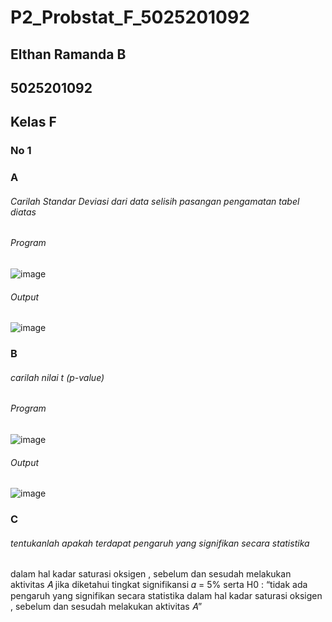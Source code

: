 # P2_Probstat_F_5025201092

## Elthan Ramanda B
## 5025201092
## Kelas F

### No 1
### A
###### Carilah Standar Deviasi dari data selisih pasangan pengamatan tabel diatas
###### Program
![image](https://user-images.githubusercontent.com/94375772/170872101-f0b38403-fb80-45bd-880e-70ebe77989ec.png)
###### Output
![image](https://user-images.githubusercontent.com/94375772/170872183-c2fcedff-891c-4beb-86be-a699b977d792.png)

### B
###### carilah nilai t (p-value)
###### Program
![image](https://user-images.githubusercontent.com/94375772/170872341-587c72b6-8121-45cf-8980-fb5c60b2e5ef.png)
###### Output
![image](https://user-images.githubusercontent.com/94375772/170872358-32b92f0c-5e8c-4bba-bcb9-8fbb57d0004e.png)

### C
###### tentukanlah apakah terdapat pengaruh yang signifikan secara statistika
dalam hal kadar saturasi oksigen , sebelum dan sesudah melakukan
aktivitas 𝐴 jika diketahui tingkat signifikansi 𝛼 = 5% serta H0 : “tidak ada
pengaruh yang signifikan secara statistika dalam hal kadar saturasi
oksigen , sebelum dan sesudah melakukan aktivitas 𝐴”


